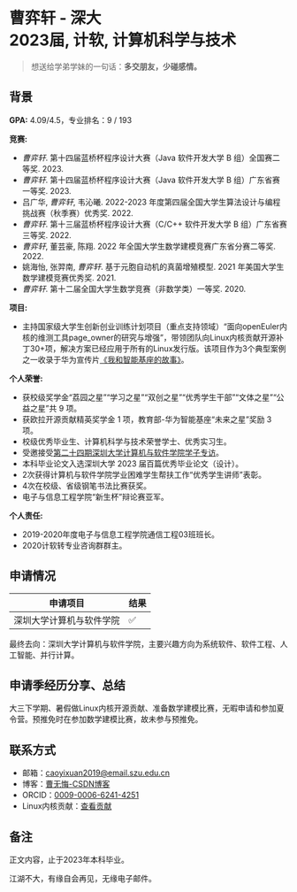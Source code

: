 # 曹弈轩 - 深大<br>2023届, 计软, 计算机科学与技术
> 想送给学弟学妹的一句话：**多交朋友，少碰感情。**

## 背景
**GPA:** 4.09/4.5，专业排名：9 / 193

**竞赛:**

- *曹弈轩*. 第十四届蓝桥杯程序设计大赛（Java 软件开发大学 B 组）全国赛二等奖. 2023.<br>
- *曹弈轩*. 第十四届蓝桥杯程序设计大赛（Java 软件开发大学 B 组）广东省赛一等奖. 2023.<br>
- 吕广华, *曹弈轩*, 韦沁曦. 2022-2023 年度第四届全国大学生算法设计与编程挑战赛（秋季赛）优秀奖. 2022.<br>
- *曹弈轩*. 第十三届蓝桥杯程序设计大赛（C/C++ 软件开发大学 B 组）广东省赛三等奖. 2022.<br>
- *曹弈轩*, 董芸豪, 陈翔. 2022 年全国大学生数学建模竞赛广东省分赛二等奖. 2022.<br>
- 姚海怡, 张羿南, *曹弈轩*. 基于元胞自动机的真菌增殖模型. 2021 年美国大学生数学建模竞赛优秀奖. 2021.<br>
- *曹弈轩*. 第十二届全国大学生数学竞赛（非数学类）一等奖. 2020.<br>

**项目:**
- 主持国家级大学生创新创业训练计划项目（重点支持领域）“面向openEuler内核的维测工具page_owner的研究与增强”，带领团队向Linux内核贡献开源补丁30+项，解决方案已经应用于所有的Linux发行版。该项目作为3个典型案例之一收录于华为宣传片[《我和智能基座的故事》](https://www.huawei.com/cn/huaweitech/industry-ecosystem/ascend-ai-developers)。<br>

**个人荣誉:**
- 获校级奖学金“荔园之星”“学习之星”“双创之星”“优秀学生干部”“文体之星”“公益之星”共 9 项。<br>
- 获欧拉开源贡献精英奖学金 1 项，教育部-华为智能基座“未来之星”奖励 3 项。<br>
- 校级优秀毕业生、计算机科学与技术荣誉学士、优秀实习生。<br>
- 受邀接受[第二十四期深圳大学计算机与软件学院学子专访](https://mp.weixin.qq.com/s/bH_c5B2hyO-gAi1lKpiijw)。 <br>
- 本科毕业论文入选深圳大学 2023 届百篇优秀毕业论文（设计）。<br>
- 2次获得计算机与软件学院学业困难学生帮扶工作“优秀学生讲师”表彰。<br>
- 4次在校级、省级钢笔书法比赛获奖。<br>
- 电子与信息工程学院“新生杯”辩论赛亚军。<br>

**个人责任:**
- 2019-2020年度电子与信息工程学院通信工程03班班长。<br>
- 2020计软转专业咨询群群主。

## 申请情况
| 申请项目                 | 结果 |
| ------------------------ | ---- |
| 深圳大学计算机与软件学院 | ✅    |

最终去向：深圳大学计算机与软件学院，主要兴趣方向为系统软件、软件工程、人工智能、并行计算。

## 申请季经历分享、总结
大三下学期、暑假做Linux内核开源贡献、准备数学建模比赛，无暇申请和参加夏令营。预推免时在参加数学建模比赛，故未参与预推免。

## 联系方式
- 邮箱：caoyixuan2019@email.szu.edu.cn<br>
- 博客：[曹无悔-CSDN博客](https://blog.csdn.net/weixin_46655675)<br>
- ORCID：[0009-0006-6241-4251](https://orcid.org/my-orcid?orcid=0009-0006-6241-4251)<br>
- Linux内核贡献：[查看贡献](https://git.kernel.org/pub/scm/linux/kernel/git/next/linux-next.git/log/?qt=author&q=yixuan+cao)<br>

## 备注
正文内容，止于2023年本科毕业。

江湖不大，有缘自会再见，无缘电子邮件。
